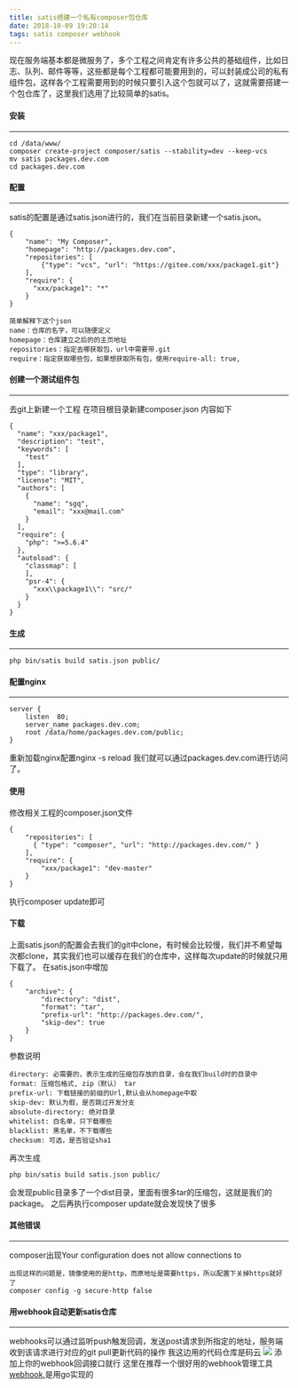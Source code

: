 ```yaml
---
title: satis搭建一个私有composer包仓库
date: 2018-10-09 19:20:14
tags: satis composer webhook
---
```


现在服务端基本都是微服务了，多个工程之间肯定有许多公共的基础组件，比如日志、队列、邮件等等，这些都是每个工程都可能要用到的，可以封装成公司的私有组件包，这样各个工程需要用到的时候只要引入这个包就可以了，这就需要搭建一个包仓库了，这里我们选用了比较简单的satis。
<!--more-->
#### 安装
***
```
cd /data/www/
composer create-project composer/satis --stability=dev --keep-vcs
mv satis packages.dev.com
cd packages.dev.com
```
#### 配置
***
satis的配置是通过satis.json进行的，我们在当前目录新建一个satis.json。
```
{
    "name": "My Composer",
    "homepage": "http://packages.dev.com",
    "repositories": [
        {"type": "vcs", "url": "https://gitee.com/xxx/package1.git"}
    ],
    "require": {
      "xxx/package1": "*"
    }
}
```

```
简单解释下这个json
name：仓库的名字，可以随便定义
homepage：仓库建立之后的的主页地址
repositories：指定去哪获取包，url中需要带.git
require：指定获取哪些包，如果想获取所有包，使用require-all: true,
```
#### 创建一个测试组件包
***
去git上新建一个工程
在项目根目录新建composer.json
内容如下
```
{
  "name": "xxx/package1",
  "description": "test",
  "keywords": [
    "test"
  ],
  "type": "library",
  "license": "MIT",
  "authors": [
    {
      "name": "sgq",
      "email": "xxx@mail.com"
    }
  ],
  "require": {
    "php": ">=5.6.4"
  },
  "autoload": {
    "classmap": [
    ],
    "psr-4": {
      "xxx\\package1\\": "src/"
    }
  }
}
```
#### 生成
***
```
php bin/satis build satis.json public/
```
#### 配置nginx
***
```
server {
    listen  80;
    server_name packages.dev.com;
    root /data/home/packages.dev.com/public;
}
```

重新加载nginx配置nginx -s reload
我们就可以通过packages.dev.com进行访问了。

#### 使用
修改相关工程的composer.json文件
```
{
    "repositories": [
      { "type": "composer", "url": "http://packages.dev.com/" }
    ],
    "require": {
        "xxx/package1": "dev-master"
    }
}
```
执行composer update即可
#### 下载
上面satis.json的配置会去我们的git中clone，有时候会比较慢，我们并不希望每次都clone，其实我们也可以缓存在我们的仓库中，这样每次update的时候就只用下载了。
在satis.json中增加
```
{
    "archive": {
        "directory": "dist",
        "format": "tar",
        "prefix-url": "http://packages.dev.com/",
        "skip-dev": true
    }
}
```
参数说明
```
directory: 必需要的，表示生成的压缩包存放的目录，会在我们build时的目录中
format: 压缩包格式, zip（默认） tar
prefix-url: 下载链接的前缀的Url,默认会从homepage中取
skip-dev: 默认为假，是否跳过开发分支
absolute-directory: 绝对目录
whitelist: 白名单，只下载哪些
blacklist: 黑名单，不下载哪些
checksum: 可选，是否验证sha1
```
再次生成
```
php bin/satis build satis.json public/
```
会发现public目录多了一个dist目录，里面有很多tar的压缩包，这就是我们的package。
之后再执行composer update就会发现快了很多
#### 其他错误
***
composer出现Your configuration does not allow connections to 
```
出现这样的问题是，镜像使用的是http，而原地址是需要https，所以配置下关掉https就好了
composer config -g secure-http false
```
#### 用webhook自动更新satis仓库
***
webhooks可以通过监听push触发回调，发送post请求到所指定的地址，服务端收到该请求进行对应的git pull更新代码的操作
我这边用的代码仓库是码云
![](https://ws1.sinaimg.cn/large/006tNbRwgy1fw273gtk5dj31kw0eu41c.jpg)
添加上你的webhook回调接口就行
这里在推荐一个很好用的webhook管理工具[webhook](https://github.com/adnanh/webhook),是用go实现的
